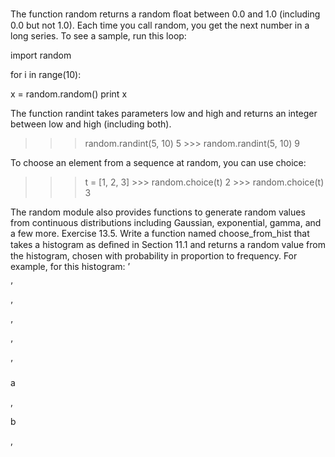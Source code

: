 The function random returns a random ﬂoat between 0.0 and 1.0 (including 0.0 but not 1.0). Each time you call random, you get the next number in a long series. To see a sample, run this loop:

import random

for i in range(10):

x = random.random() print x

The function randint takes parameters low and high and returns an integer between low and high (including both).

>>> random.randint(5, 10) 5 >>> random.randint(5, 10) 9

To choose an element from a sequence at random, you can use choice:

>>> t = [1, 2, 3] >>> random.choice(t) 2 >>> random.choice(t) 3

The random module also provides functions to generate random values from continuous distributions including Gaussian, exponential, gamma, and a few more. Exercise 13.5. Write a function named choose_from_hist that takes a histogram as deﬁned in Section 11.1 and returns a random value from the histogram, chosen with probability in proportion to frequency. For example, for this histogram: ’

’

’

’

’

’

a

,

b

,